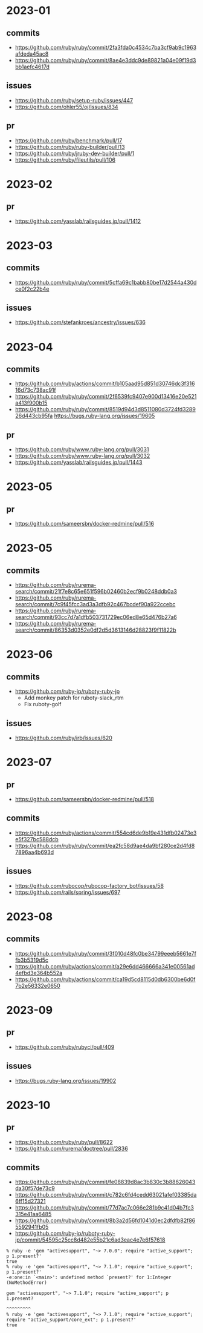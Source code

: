 # 2023-01

## commits

- <https://github.com/ruby/ruby/commit/2fa3fda0c4534c7ba3cf9ab9c1963afdeda45ac8>
- <https://github.com/ruby/ruby/commit/8ae4e3ddc9de89821a04e09f19d3bb1aefc4617d>

## issues

- <https://github.com/ruby/setup-ruby/issues/447>
- <https://github.com/ohler55/oj/issues/834>

## pr

- <https://github.com/ruby/benchmark/pull/17>
- <https://github.com/ruby/ruby-builder/pull/13>
- <https://github.com/ruby/jruby-dev-builder/pull/1>
- <https://github.com/ruby/fileutils/pull/106>

# 2023-02

## pr

- <https://github.com/yasslab/railsguides.jp/pull/1412>

# 2023-03

## commits

- <https://github.com/ruby/ruby/commit/5cffa69c1babb80be17d2544a430dce0f2c22b4e>

## issues

- <https://github.com/stefankroes/ancestry/issues/636>

# 2023-04

## commits

- <https://github.com/ruby/actions/commit/b105aad95d851d30746dc3f31616d73c738ac91f>
- <https://github.com/ruby/ruby/commit/2f6539fc9407e900d13416e20e521a413f900b15>
- <https://github.com/ruby/ruby/commit/8519d94d3d8511080d3724fd328926d443cb95fa> <https://bugs.ruby-lang.org/issues/19605>

## pr

- <https://github.com/ruby/www.ruby-lang.org/pull/3031>
- <https://github.com/ruby/www.ruby-lang.org/pull/3032>
- <https://github.com/yasslab/railsguides.jp/pull/1443>

# 2023-05

## pr

- <https://github.com/sameersbn/docker-redmine/pull/516>

# 2023-05

## commits

- <https://github.com/ruby/rurema-search/commit/21f7e8c65e651f596b02460b2ecf9b0248ddb0a3>
- <https://github.com/ruby/rurema-search/commit/7c9f45fcc3ad3a3dfb92c467bcdef90a922ccebc>
- <https://github.com/ruby/rurema-search/commit/93cc7d7a1dfb503731729ec06ed8e65d476b27a6>
- <https://github.com/ruby/rurema-search/commit/86353d0352e0df2d5d3613146d28823f9f11822b>

# 2023-06

## commits

- <https://github.com/ruby-jp/ruboty-ruby-jp>
  - Add monkey patch for ruboty-slack_rtm
  - Fix ruboty-golf

## issues

- <https://github.com/ruby/irb/issues/620>

# 2023-07

## pr

- <https://github.com/sameersbn/docker-redmine/pull/518>

## commits

- <https://github.com/ruby/actions/commit/554cd6de9b19e431dfb02473e3e5f327bc588dcb>
- <https://github.com/ruby/ruby/commit/ea2fc58d9ae4da9bf280ce2d4fd87896aa4b693d>

## issues

- <https://github.com/rubocop/rubocop-factory_bot/issues/58>
- <https://github.com/rails/spring/issues/697>

# 2023-08

## commits

- <https://github.com/ruby/ruby/commit/3f010d48fc0be34799eeeb5661e7ffb3b5319d5c>
- <https://github.com/ruby/actions/commit/a29e6dd466666a341e00561ad4efbd3e364b552a>
- <https://github.com/ruby/actions/commit/ca19d5cd8115d0db6300be6d0f7b2e56332e0650>

# 2023-09

## pr

- <https://github.com/ruby/rubyci/pull/409>

## issues

- <https://bugs.ruby-lang.org/issues/19902>

# 2023-10

## pr

- <https://github.com/ruby/ruby/pull/8622>
- <https://github.com/rurema/doctree/pull/2836>

## commits

- <https://github.com/ruby/ruby/commit/fe08839d8ac3b830c3b88626043da30f57de73c9>
- <https://github.com/ruby/ruby/commit/c782c6fd4cedd63021afef03385da6ff15d27321>
- <https://github.com/ruby/ruby/commit/77d7ac7c066e281b9c41d04b7fc3315e41aa6485>
- <https://github.com/ruby/ruby/commit/8b3a2d56fd1041d0ec2dfdfb82f865592941fb05>
- <https://github.com/ruby-jp/ruboty-ruby-jp/commit/54595c25cc8d482e55b21c6ad3eac4e7e6f57618>

```console
% ruby -e 'gem "activesupport", "~> 7.0.0"; require "active_support"; p 1.present?'
true
% ruby -e 'gem "activesupport", "~> 7.1.0"; require "active_support"; p 1.present?'
-e:one:in `<main>': undefined method `present?' for 1:Integer (NoMethodError)

gem "activesupport", "~> 7.1.0"; require "active_support"; p 1.present?
                                                              ^^^^^^^^^
% ruby -e 'gem "activesupport", "~> 7.1.0"; require "active_support"; require "active_support/core_ext"; p 1.present?'
true
```

